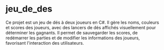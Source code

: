 # jeu_de_des
Ce projet est un jeu de dés à deux joueurs en C#. Il gère les noms, couleurs et scores des joueurs, avec des lancers de dés affichés visuellement pour déterminer les gagnants. Il permet de sauvegarder les scores, de redémarrer les parties et de modifier les informations des joueurs, favorisant l'interaction des utilisateurs.
